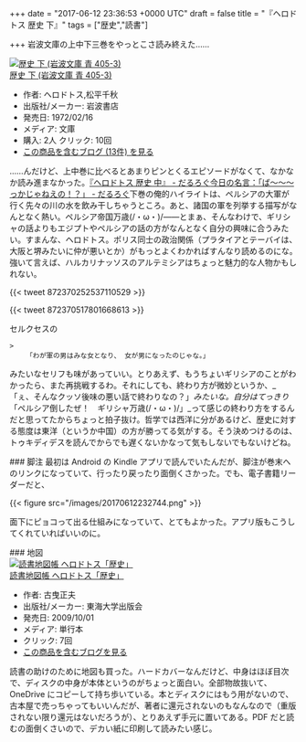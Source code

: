 
+++
date = "2017-06-12 23:36:53 +0000 UTC"
draft = false
title = "『ヘロドトス 歴史 下』"
tags = ["歴史","読書"]

+++
岩波文庫の上中下三巻をやっとこさ読み終えた……<div class="hatena-asin-detail"><a href="http://www.amazon.co.jp/exec/obidos/ASIN/4003340531/bestylesnet-22/"><img src="https://images-fe.ssl-images-amazon.com/images/I/51QkkVmZyrL._SL160_.jpg" class="hatena-asin-detail-image" alt="歴史 下 (岩波文庫 青 405-3)" title="歴史 下 (岩波文庫 青 405-3)"/></a><div class="hatena-asin-detail-info"><a href="http://www.amazon.co.jp/exec/obidos/ASIN/4003340531/bestylesnet-22/">歴史 下 (岩波文庫 青 405-3)</a><ul><li><span class="hatena-asin-detail-label">作者:</span> ヘロドトス,松平千秋</li><li><span class="hatena-asin-detail-label">出版社/メーカー:</span> 岩波書店</li><li><span class="hatena-asin-detail-label">発売日:</span> 1972/02/16</li><li><span class="hatena-asin-detail-label">メディア:</span> 文庫</li><li><span class="hatena-asin-detail-label">購入</span>: 2人 <span class="hatena-asin-detail-label">クリック</span>: 10回</li><li><a href="http://d.hatena.ne.jp/asin/4003340531/bestylesnet-22" target="_blank">この商品を含むブログ (13件) を見る</a></li></ul></div><div class="hatena-asin-detail-foot"></div></div>……んだけど、上中巻に比べるとあまりピンとくるエピソードがなくて、なかなか読み進まなかった。[『ヘロドトス 歴史 中』 - だるろぐ](http://blog.daruyanagi.jp/entry/2017/01/14/193251)[今日の名言：「ば～～～っかじゃねえの！？」 - だるろぐ](http://blog.daruyanagi.jp/entry/2014/07/05/030732)下巻の俺的ハイライトは、ペルシアの大軍が行く先々の川の水を飲み干しちゃうところ。あと、諸国の軍を列挙する描写がなんとなく熱い。ペルシア帝国万歳(/・ω・)/――とまぁ、そんなわけで、ギリシャの話よりもエジプトやペルシアの話の方がなんとなく自分の興味に合うみたい。すまんな、ヘロドトス。ポリス同士の政治関係（プラタイアとテーバイは、大阪と堺みたいに仲が悪いとか）がもっとよくわかればすんなり読めるのにな。強いて言えば、ハルカリナッソスのアルテミシアはちょっと魅力的な人物かもしれない。

{{< tweet 872370252537110529 >}}

{{< tweet 872370517801668613 >}}

セルクセスの

    >
        「わが軍の男はみな女となり、 女が男になったのじゃな。」

    
みたいなセリフも味があっていい。とりあえず、もうちょいギリシアのことがわかったら、また再挑戦するわ。それにしても、終わり方が微妙というか、_「ぇ、そんなクッソ後味の悪い話で終わりなの？」_みたいな。自分はてっきり_「ペルシア倒したぜ！　ギリシャ万歳(/・ω・)/」_って感じの終わり方をするんだと思ってたからちょっと拍子抜け。哲学では西洋に分があるけど、歴史に対する態度は東洋（というか中国）の方が勝ってる気がする。そう決めつけるのは、トゥキディデスを読んでからでも遅くないかなって気もしないでもないけどね。

<div class="section">
    ### 脚注
    最初は Android の Kindle アプリで読んでいたんだが、脚注が巻末へのリンクになっていて、行ったり戻ったり面倒くさかった。でも、電子書籍リーダーだと、

{{< figure src="/images/20170612232744.png"  >}}

面下にピョコって出る仕組みになっていて、とてもよかった。アプリ版もこうしてくれていればいいのに。

</div>
<div class="section">
    ### 地図
    <div class="hatena-asin-detail"><a href="http://www.amazon.co.jp/exec/obidos/ASIN/4486018532/bestylesnet-22/"><img src="https://images-fe.ssl-images-amazon.com/images/I/51ikdqmv8dL._SL160_.jpg" class="hatena-asin-detail-image" alt="読書地図帳 ヘロドトス「歴史」" title="読書地図帳 ヘロドトス「歴史」"/></a><div class="hatena-asin-detail-info"><a href="http://www.amazon.co.jp/exec/obidos/ASIN/4486018532/bestylesnet-22/">読書地図帳 ヘロドトス「歴史」</a><ul><li><span class="hatena-asin-detail-label">作者:</span> 古曳正夫</li><li><span class="hatena-asin-detail-label">出版社/メーカー:</span> 東海大学出版会</li><li><span class="hatena-asin-detail-label">発売日:</span> 2009/10/01</li><li><span class="hatena-asin-detail-label">メディア:</span> 単行本</li><li> <span class="hatena-asin-detail-label">クリック</span>: 7回</li><li><a href="http://d.hatena.ne.jp/asin/4486018532/bestylesnet-22" target="_blank">この商品を含むブログを見る</a></li></ul></div><div class="hatena-asin-detail-foot"></div></div>読書の助けのために地図も買った。ハードカバーなんだけど、中身はほぼ目次で、ディスクの中身が本体というのがちょっと面白い。全部物故抜いて、OneDrive にコピーして持ち歩いている。本とディスクにはもう用がないので、古本屋で売っちゃってもいいんだが、著者に還元されないのもなんなので（重版されない限り還元はないだろうが）、とりあえず手元に置いてある。PDF だと読むの面倒くさいので、デカい紙に印刷して読みたい感じ。

</div>

